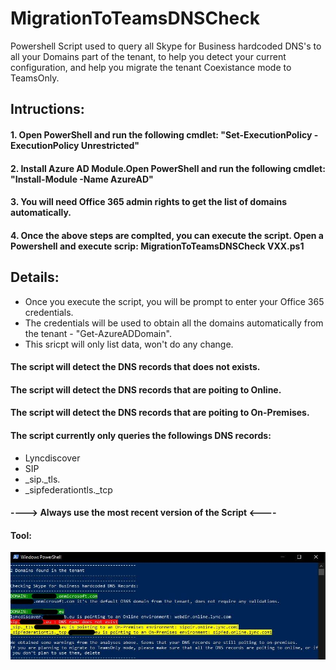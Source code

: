 # MigrationToTeamsDNSCheck
Powershell Script used to query all Skype for Business hardcoded DNS's to all your Domains part of the tenant, to help you detect your current configuration, and help you migrate the tenant Coexistance mode to TeamsOnly.
##  Intructions: 
####  1. Open PowerShell and run the following cmdlet: "Set-ExecutionPolicy -ExecutionPolicy Unrestricted"
####  2. Install Azure AD Module.Open PowerShell and run the following cmdlet: "Install-Module -Name AzureAD"
####  3. You will need Office 365 admin rights to get the list of domains automatically.
####  4. Once the above steps are complted, you can execute the script. Open a Powershell and execute scrip: MigrationToTeamsDNSCheck VXX.ps1
####
##  Details: 
- Once you execute the script, you will be prompt to enter your Office 365 credentials.
- The credentials will be used to obtain all the domains automatically from the tenant - "Get-AzureADDomain".
- This sricpt will only list data, won't do any change.
#### The script will detect the DNS records that does not exists.
#### The script will detect the DNS records that are poiting to Online.
#### The script will detect the DNS records that are poiting to On-Premises.
#### The script currently only queries the followings DNS records:
- Lyncdiscover
- SIP
- _sip._tls.
-  _sipfederationtls._tcp
####
#### ----> Always use the most recent version of the Script <----
#### Tool:
![Tool](https://github.com/tiagoroxo/MigrationToTeamsDNSCheck/blob/main/tool.JPG?raw=true)

